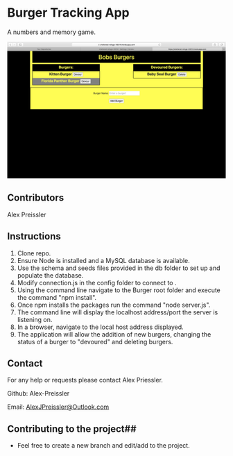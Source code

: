 # Burger Tracking App #

A numbers and memory game.

![Burger Tracking App](./public/assets/img/Bobs-Burgers.png)


## Contributors ##

Alex Preissler

## Instructions ##

1. Clone repo.
2. Ensure Node is installed and a MySQL database is available.
3. Use the schema and seeds files provided in the db folder to set up and populate the database.
4. Modify connection.js in the config folder to connect to .
6. Using the command line navigate to the Burger root folder and execute the command "npm install".
6. Once npm installs the packages run the command "node server.js".
7. The command line will display the localhost address/port the server is listening on.
8. In a browser, navigate to the local host address displayed.
9. The application will allow the addition of new burgers, changing the status of a burger to "devoured" and deleting burgers.

## Contact ##

For any help or requests please contact Alex Priessler.

Github: Alex-Preissler

Email: AlexJPreissler@Outlook.com

## Contributing to the project##

* Feel free to create a new branch and edit/add to the project.


